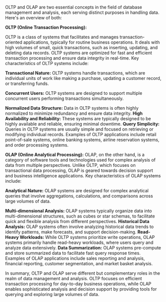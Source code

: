 
OLTP and OLAP are two essential concepts in the field of database management and analysis, each serving distinct purposes in handling data. Here's an overview of both:

**OLTP (Online Transaction Processing):**

OLTP is a class of systems that facilitates and manages transaction-oriented applications, typically for routine business operations. It deals with high volumes of small, quick transactions, such as inserting, updating, and deleting data records. OLTP systems are optimized for fast and efficient transaction processing and ensure data integrity in real-time. Key characteristics of OLTP systems include:

**Transactional Nature:** OLTP systems handle transactions, which are individual units of work like making a purchase, updating a customer record, or transferring funds.

**Concurrent Users:** OLTP systems are designed to support multiple concurrent users performing transactions simultaneously.

**Normalized Data Structure:** Data in OLTP systems is often highly normalized to minimize redundancy and ensure data integrity.
**High Availability and Reliability:** These systems are typically designed to be highly available and reliable, ensuring minimal downtime.
**Query Simplicity:** Queries in OLTP systems are usually simple and focused on retrieving or modifying individual records.
Examples of OLTP applications include retail point-of-sale systems, online banking systems, airline reservation systems, and order processing systems.

**OLAP (Online Analytical Processing):**
OLAP, on the other hand, is a category of software tools and technologies used for complex analysis of data from multiple perspectives. Unlike OLTP, which focuses on transactional data processing, OLAP is geared towards decision support and business intelligence applications. Key characteristics of OLAP systems include:


**Analytical Nature:** OLAP systems are designed for complex analytical queries that involve aggregations, calculations, and comparisons across large volumes of data.

**Multi-dimensional Analysis:** OLAP systems typically organize data into multi-dimensional structures, such as cubes or star schemas, to facilitate quick and flexible analysis from different perspectives.
**Historical Data Analysis:** OLAP systems often involve analyzing historical data trends to identify patterns, make forecasts, and support decision-making.
**Read-Heavy Workloads:** While OLTP systems prioritize write operations, OLAP systems primarily handle read-heavy workloads, where users query and analyze data extensively.
**Data Summarization:** OLAP systems pre-compute and store summarized data to facilitate fast query response times.
Examples of OLAP applications include sales reporting and analysis, financial reporting, customer segmentation, and market basket analysis.

In summary, OLTP and OLAP serve different but complementary roles in the realm of data management and analysis. OLTP focuses on efficient transaction processing for day-to-day business operations, while OLAP enables sophisticated analysis and decision support by providing tools for querying and exploring large volumes of data.
